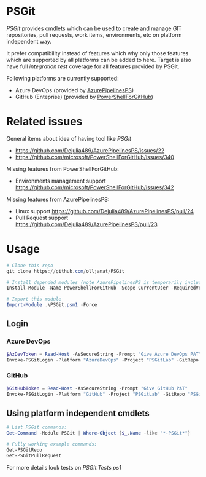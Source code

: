 # PSGit
*PSGit* provides cmdlets which can be used to create and manage GIT repositories, pull requests, work items, environments, etc on platform independent way.

It prefer compatibility instead of features which why only those features which are supported by all platforms can be added to here. Target is also have full *integration test* coverage for all features provided by PSGit.

Following platforms are currently supported:
* Azure DevOps (provided by [AzurePipelinesPS](https://www.powershellgallery.com/packages/AzurePipelinesPS))
* GitHub (Enteprise) (provided by [PowerShellForGitHub](https://www.powershellgallery.com/packages/PowerShellForGitHub))

# Related issues
General items about idea of having tool like *PSGit*
* https://github.com/Dejulia489/AzurePipelinesPS/issues/22
* https://github.com/microsoft/PowerShellForGitHub/issues/340

Missing features from PowerShellForGitHub:
* Environments management support https://github.com/microsoft/PowerShellForGitHub/issues/342

Missing features from AzurePipelinesPS:
* Linux support https://github.com/Dejulia489/AzurePipelinesPS/pull/24
* Pull Request support https://github.com/Dejulia489/AzurePipelinesPS/pull/23

# Usage
```powershell
# Clone this repo
git clone https://github.com/olljanat/PSGit

# Install depended modules (note AzurePipelinesPS is temporarily included to this repo)
Install-Module -Name PowerShellForGitHub -Scope CurrentUser -RequiredVersion "0.16.0" -Force

# Import this module
Import-Module .\PSGit.psm1 -Force
```

## Login
### Azure DevOps
```powershell
$AzDevToken = Read-Host -AsSecureString -Prompt "Give Azure DevOps PAT"
Invoke-PSGitLogin -Platform "AzureDevOps" -Project "PSGitLab" -GitRepo "PSGitLab" -SecureToken $AzDevToken -Uri "https://dev.azure.com/olljanat"
```
### GitHub
```powershell
$GitHubToken = Read-Host -AsSecureString -Prompt "Give GitHub PAT"
Invoke-PSGitLogin -Platform "GitHub" -Project "PSGitLab" -GitRepo "PSGitLab" -SecureToken $GitHubToken -Uri "https://github.com"
```

## Using platform independent cmdlets
```powershell
# List PSGit commands:
Get-Command -Module PSGit | Where-Object {$_.Name -like "*-PSGit*"}

# Fully working example commands:
Get-PSGitRepo
Get-PSGitPullRequest
```
For more details look tests on *PSGit.Tests.ps1*
